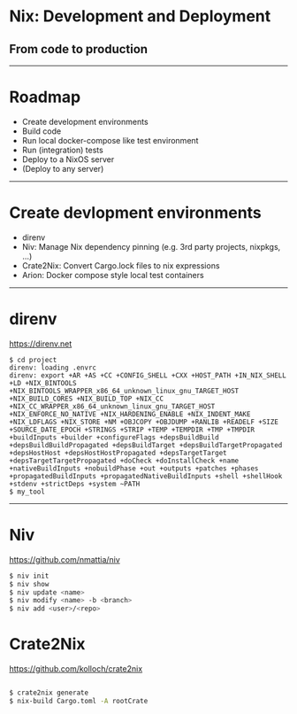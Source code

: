 # Nix: Development and Deployment

## From code to production

----

# Roadmap

- Create development environments
- Build code
- Run local docker-compose like test environment
- Run (integration) tests
- Deploy to a NixOS server
- (Deploy to any server)

---

# Create devlopment environments

- direnv
- Niv: Manage Nix dependency pinning (e.g. 3rd party projects, nixpkgs, …)
- Crate2Nix: Convert Cargo.lock files to nix expressions
- Arion: Docker compose style local test containers

---

# direnv

https://direnv.net

```
$ cd project
direnv: loading .envrc
direnv: export +AR +AS +CC +CONFIG_SHELL +CXX +HOST_PATH +IN_NIX_SHELL +LD +NIX_BINTOOLS +NIX_BINTOOLS_WRAPPER_x86_64_unknown_linux_gnu_TARGET_HOST +NIX_BUILD_CORES +NIX_BUILD_TOP +NIX_CC +NIX_CC_WRAPPER_x86_64_unknown_linux_gnu_TARGET_HOST +NIX_ENFORCE_NO_NATIVE +NIX_HARDENING_ENABLE +NIX_INDENT_MAKE +NIX_LDFLAGS +NIX_STORE +NM +OBJCOPY +OBJDUMP +RANLIB +READELF +SIZE +SOURCE_DATE_EPOCH +STRINGS +STRIP +TEMP +TEMPDIR +TMP +TMPDIR +buildInputs +builder +configureFlags +depsBuildBuild +depsBuildBuildPropagated +depsBuildTarget +depsBuildTargetPropagated +depsHostHost +depsHostHostPropagated +depsTargetTarget +depsTargetTargetPropagated +doCheck +doInstallCheck +name +nativeBuildInputs +nobuildPhase +out +outputs +patches +phases +propagatedBuildInputs +propagatedNativeBuildInputs +shell +shellHook +stdenv +strictDeps +system ~PATH
$ my_tool

```

---

# Niv

https://github.com/nmattia/niv

```bash
$ niv init
$ niv show
$ niv update <name>
$ niv modify <name> -b <branch>
$ niv add <user>/<repo>
```

# Crate2Nix

https://github.com/kolloch/crate2nix

```bash

$ crate2nix generate
$ nix-build Cargo.toml -A rootCrate

```



